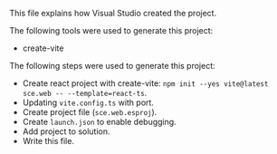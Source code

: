This file explains how Visual Studio created the project.

The following tools were used to generate this project:
- create-vite

The following steps were used to generate this project:
- Create react project with create-vite: `npm init --yes vite@latest sce.web -- --template=react-ts`.
- Updating `vite.config.ts` with port.
- Create project file (`sce.web.esproj`).
- Create `launch.json` to enable debugging.
- Add project to solution.
- Write this file.
